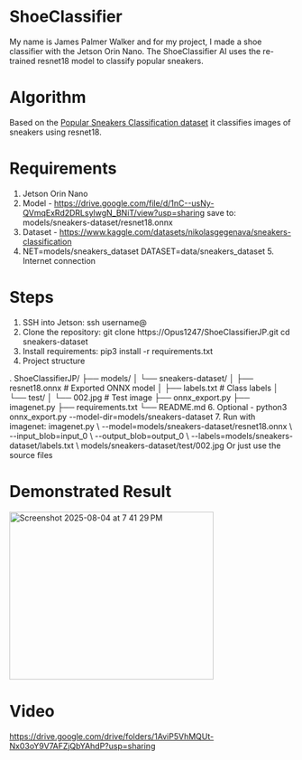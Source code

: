 # ShoeClassifier
My name is James Palmer Walker and for my project, I made a shoe classifier with the Jetson Orin Nano. The ShoeClassifier AI uses the re-trained resnet18 model to classify popular sneakers. 

# Algorithm
Based on the [Popular Sneakers Classification dataset]([url](https://www.kaggle.com/datasets/nikolasgegenava/sneakers-classification)) it classifies images of sneakers using resnet18. 

# Requirements 
1. Jetson Orin Nano
2. Model - https://drive.google.com/file/d/1nC--usNy-QVmqExRd2DRLsylwgN_BNiT/view?usp=sharing save to: models/sneakers-dataset/resnet18.onnx
3. Dataset - https://www.kaggle.com/datasets/nikolasgegenava/sneakers-classification
4. NET=models/sneakers_dataset DATASET=data/sneakers_dataset 5. Internet connection

# Steps 
1. SSH into Jetson: ssh username@<jetson-ip-address>
2. Clone the repository: git clone https://Opus1247/ShoeClassifierJP.git cd sneakers-dataset
3. Install requirements: pip3 install -r requirements.txt
4. Project structure

.
ShoeClassifierJP/
├── models/
│   └── sneakers-dataset/
│       ├── resnet18.onnx         # Exported ONNX model
│       ├── labels.txt            # Class labels
│       └── test/
│           └── 002.jpg           # Test image
├── onnx_export.py
├── imagenet.py
├── requirements.txt
└── README.md
6. Optional - python3 onnx_export.py --model-dir=models/sneakers-dataset
7. Run with imagenet: imagenet.py \ --model=models/sneakers-dataset/resnet18.onnx \ --input_blob=input_0 \ --output_blob=output_0 \ --labels=models/sneakers-dataset/labels.txt \ models/sneakers-dataset/test/002.jpg Or just use the source files
# Demonstrated Result
<img width="362" height="297" alt="Screenshot 2025-08-04 at 7 41 29 PM" src="https://github.com/user-attachments/assets/9814f552-bf46-4c84-b508-610260529339" />

# Video
https://drive.google.com/drive/folders/1AviP5VhMQUt-Nx03oY9V7AFZjQbYAhdP?usp=sharing
